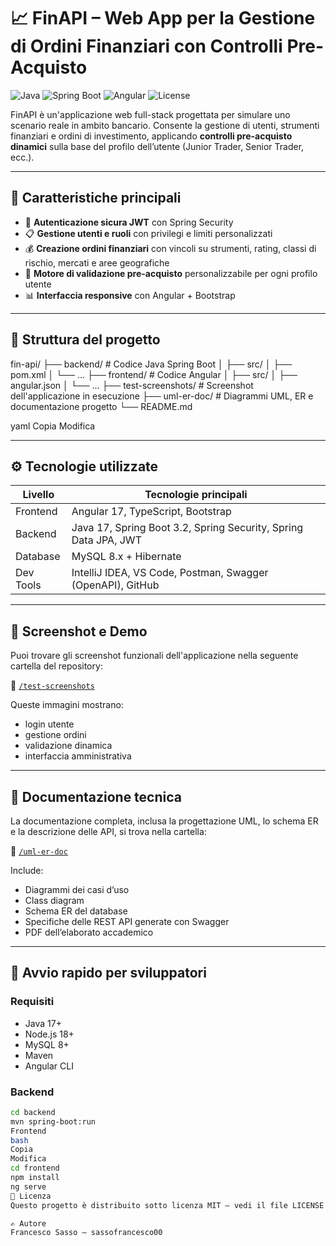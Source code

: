 # 📈 FinAPI – Web App per la Gestione di Ordini Finanziari con Controlli Pre-Acquisto

![Java](https://img.shields.io/badge/Backend-Java%2017-blue?style=flat&logo=java)
![Spring Boot](https://img.shields.io/badge/Framework-Spring%20Boot%203.2-brightgreen?style=flat&logo=spring)
![Angular](https://img.shields.io/badge/Frontend-Angular%2017-red?style=flat&logo=angular)
![License](https://img.shields.io/github/license/sassofrancesco00/fin-api)

FinAPI è un'applicazione web full-stack progettata per simulare uno scenario reale in ambito bancario. Consente la gestione di utenti, strumenti finanziari e ordini di investimento, applicando **controlli pre-acquisto dinamici** sulla base del profilo dell’utente (Junior Trader, Senior Trader, ecc.).

---

## 🚀 Caratteristiche principali

- 🔐 **Autenticazione sicura JWT** con Spring Security
- 📋 **Gestione utenti e ruoli** con privilegi e limiti personalizzati
- 💰 **Creazione ordini finanziari** con vincoli su strumenti, rating, classi di rischio, mercati e aree geografiche
- 🧠 **Motore di validazione pre-acquisto** personalizzabile per ogni profilo utente
- 📊 **Interfaccia responsive** con Angular + Bootstrap

---

## 📂 Struttura del progetto

fin-api/
├── backend/ # Codice Java Spring Boot
│ ├── src/
│ ├── pom.xml
│ └── ...
├── frontend/ # Codice Angular
│ ├── src/
│ ├── angular.json
│ └── ...
├── test-screenshots/ # Screenshot dell'applicazione in esecuzione
├── uml-er-doc/ # Diagrammi UML, ER e documentazione progetto
└── README.md

yaml
Copia
Modifica

---

## ⚙️ Tecnologie utilizzate

| Livello     | Tecnologie principali                                             |
|-------------|-------------------------------------------------------------------|
| Frontend    | Angular 17, TypeScript, Bootstrap                                |
| Backend     | Java 17, Spring Boot 3.2, Spring Security, Spring Data JPA, JWT  |
| Database    | MySQL 8.x + Hibernate                                            |
| Dev Tools   | IntelliJ IDEA, VS Code, Postman, Swagger (OpenAPI), GitHub       |

---

## 📸 Screenshot e Demo

Puoi trovare gli screenshot funzionali dell'applicazione nella seguente cartella del repository:

🔗 [`/test-screenshots`]([https://github.com/sassofrancesco00/fin-api/tree/main/test-screenshots])

Queste immagini mostrano:
- login utente
- gestione ordini
- validazione dinamica
- interfaccia amministrativa

---

## 📑 Documentazione tecnica

La documentazione completa, inclusa la progettazione UML, lo schema ER e la descrizione delle API, si trova nella cartella:

🔗 [`/uml-er-doc`]([https://github.com/sassofrancesco00/fin-api/tree/main/uml-er-doc](https://github.com/sassofrancesco00/fin-api/blob/main/backend/docs/uml.drawio.png))

Include:
- Diagrammi dei casi d’uso
- Class diagram
- Schema ER del database
- Specifiche delle REST API generate con Swagger
- PDF dell’elaborato accademico

---

## 🧪 Avvio rapido per sviluppatori

### Requisiti
- Java 17+
- Node.js 18+
- MySQL 8+
- Maven
- Angular CLI

### Backend
```bash
cd backend
mvn spring-boot:run
Frontend
bash
Copia
Modifica
cd frontend
npm install
ng serve
📜 Licenza
Questo progetto è distribuito sotto licenza MIT – vedi il file LICENSE per i dettagli.

✍️ Autore
Francesco Sasso – sassofrancesco00
